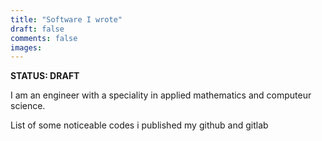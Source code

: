 ```yaml
---
title: "Software I wrote"
draft: false
comments: false
images:
---
```


**STATUS: DRAFT**

I am an engineer with a speciality in applied mathematics and computeur science.

List of some noticeable codes i published
my github and gitlab